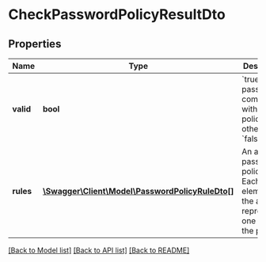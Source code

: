 # CheckPasswordPolicyResultDto

## Properties
Name | Type | Description | Notes
------------ | ------------- | ------------- | -------------
**valid** | **bool** | &#x60;true&#x60; if the password is compliant with the policy, otherwise &#x60;false&#x60;. | [optional] 
**rules** | [**\Swagger\Client\Model\PasswordPolicyRuleDto[]**](PasswordPolicyRuleDto.md) | An array of password policy rules. Each element of the array is representing one rule of the policy. | [optional] 

[[Back to Model list]](../../README.md#documentation-for-models) [[Back to API list]](../../README.md#documentation-for-api-endpoints) [[Back to README]](../../README.md)

